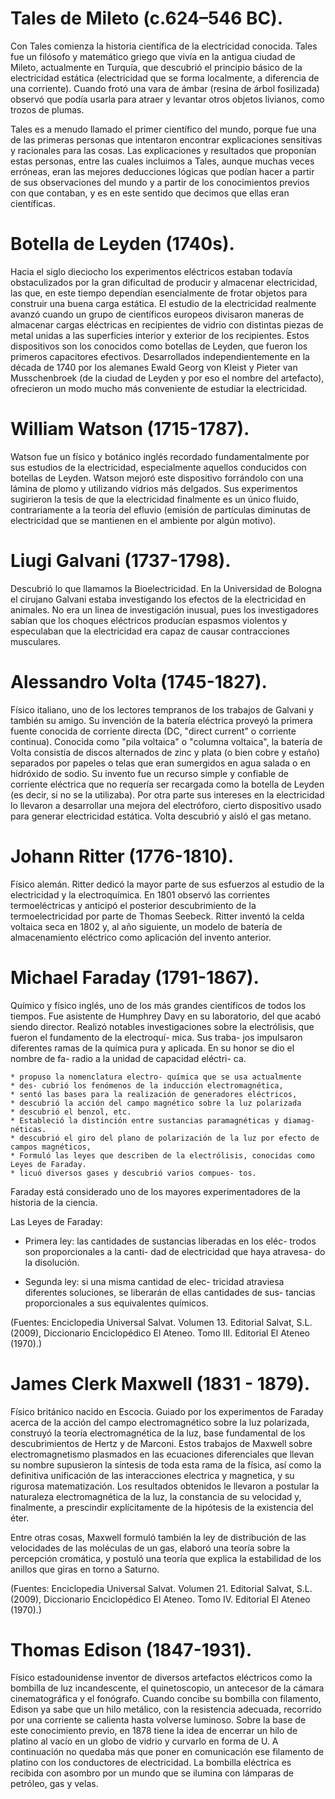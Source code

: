 Tales de Mileto (c.624–546 BC).
===============================

Con Tales comienza la historia científica de la electricidad conocida. Tales fue un filósofo y
matemático griego que vivía en la antigua ciudad de Mileto, actualmente en Turquía, que descubrió
el principio básico de la electricidad estática (electricidad que se forma localmente, a diferencia
de una corriente). Cuando frotó una vara de ámbar (resina de árbol fosilizada)
observó que podía usarla para atraer y levantar otros objetos livianos,
como trozos de plumas.

Tales es a menudo llamado el primer científico del mundo, porque
fue una de las primeras personas que intentaron encontrar explicaciones
sensitivas y racionales para las cosas. Las explicaciones y resultados que proponían estas personas, entre las cuales
incluimos a Tales, aunque muchas veces erróneas, eran las mejores deducciones lógicas que podían hacer a partir de sus observaciones del mundo y a partir de los conocimientos previos con que contaban, y es en este sentido que decimos que ellas eran científicas.


Botella de Leyden (1740s).
==========================

Hacia el siglo dieciocho los experimentos eléctricos estaban todavía obstaculizados
por la gran dificultad de producir y almacenar electricidad, las que, en este tiempo
dependían esencialmente de frotar objetos para construir una buena carga estática.
El estudio de la electricidad realmente avanzó cuando un grupo de científicos
europeos divisaron maneras de almacenar cargas eléctricas en recipientes de vidrio
con distintas piezas de metal unidas a las superficies interior y exterior de los recipientes.
Estos dispositivos son los conocidos como botellas de Leyden, que fueron los primeros
capacitores efectivos. Desarrollados independientemente en la década de 1740 por
los alemanes Ewald Georg von Kleist y Pieter van Musschenbroek (de la ciudad de
Leyden y por eso el nombre del artefacto), ofrecieron un modo mucho más conveniente
de estudiar la electricidad.


William Watson (1715-1787).
===========================

Watson fue un físico y botánico inglés recordado fundamentalmente por sus
estudios de la electricidad, especialmente aquellos conducidos con botellas
de Leyden. Watson mejoró este dispositivo forrándolo con una lámina de plomo
y utilizando vidrios más delgados. 
Sus experimentos sugirieron la tesis de que la electricidad finalmente es un
único fluido, contrariamente a la teoría del efluvio (emisión de partículas 
diminutas de electricidad que se mantienen en el ambiente por algún motivo). 


Liugi Galvani (1737-1798).
==========================

Descubrió lo que llamamos la Bioelectricidad. En la Universidad de Bologna
el cirujano Galvani estaba investigando los efectos de la electricidad en
animales. No era un linea de investigación inusual, pues los investigadores
sabían que los choques eléctricos producían espasmos violentos y especulaban
que la electricidad era capaz de causar contracciones musculares.


Alessandro Volta (1745-1827).
=============================

Físico italiano, uno de los lectores tempranos de los trabajos de Galvani y 
también su amigo.
Su invención de la batería eléctrica proveyó la primera fuente conocida de
corriente directa (DC, "direct current" o corriente continua).
Conocida como "pila voltaica" o "columna voltaica", la batería de Volta
consistía de discos alternados de zinc y plata (o bien cobre y estaño) separados
por papeles o telas que eran sumergidos en agua salada o en hidróxido de sodio.
Su invento fue un recurso simple y confiable de corriente eléctrica que no
requería ser recargada como la botella de Leyden (es decir, si no se la 
utilizaba).
Por otra parte sus intereses en la electricidad lo llevaron a desarrollar una
mejora del electróforo, cierto dispositivo usado para generar electricidad
estática.
Volta descubrió y aisló el gas metano.


Johann Ritter (1776-1810).
==========================

Físico alemán. Ritter dedicó la mayor parte de sus esfuerzos al estudio de
la electricidad y la electroquímica. En 1801 observó las corrientes
termoeléctricas y anticipó el posterior descubrimiento de la termoelectricidad
por parte de Thomas Seebeck. 
Ritter inventó la celda voltaica seca en 1802 y, al año siguiente, un modelo
de batería de almacenamiento eléctrico como aplicación del invento anterior.




Michael Faraday (1791-1867). 
============================

Químico y físico inglés, uno de los más grandes científicos de todos los tiempos. 
Fue asistente de Humphrey Davy en su laboratorio, del que acabó siendo director. Realizó notables investigaciones sobre la 
electrólisis, que fueron el fundamento de la electroquí- mica. Sus traba- jos
impulsaron diferentes ramas de la química pura y aplicada. 
En su honor se dio el nombre de fa- radio a la unidad de capacidad eléctri- ca.

	* propuso la nomenclatura electro- química que se usa actualmente
	* des- cubrió los fenómenos de la inducción electromagnética, 
	* sentó las bases para la realización de generadores eléctricos,
	* descubrió la acción del campo magnético sobre la luz polarizada
	* descubrió el benzol, etc. 
	* Estableció la distinción entre sustancias paramagnéticas y diamag- néticas. 
    * descubrió el giro del plano de polarización de la luz por efecto de campos magnéticos, 
	* Formuló las leyes que describen de la electrólisis, conocidas como Leyes de Faraday.
    * licuó diversos gases y descubrió varios compues- tos. 

Faraday está considerado uno de los mayores experimentadores de la historia de la ciencia.

Las Leyes de Faraday:

* Primera ley: las cantidades de sustancias 
  liberadas en los eléc- trodos son proporcionales a la canti- dad de electricidad que haya atravesa- do la disolución. 

* Segunda ley: si una misma cantidad de elec- tricidad atraviesa diferentes soluciones, se liberarán de 
  ellas cantidades de sus- tancias proporcionales a sus equivalentes químicos.

(Fuentes: Enciclopedia Universal Salvat. Volumen 13. Editorial Salvat, S.L. (2009), Diccionario Enciclopédico El Ateneo.
Tomo III. Editorial El Ateneo (1970).)


James Clerk Maxwell (1831 - 1879).
==================================

Físico británico nacido en Escocia. Guiado por los experimentos de Faraday acerca de la acción
del campo electromagnético sobre la luz polarizada, construyó la teoría electromagnética de la luz,
base fundamental de los descubrimientos de Hertz y de Marconi. 
Estos trabajos de Maxwell sobre electromagnetismo plasmados en las ecuaciones diferenciales 
que llevan su nombre supusieron la síntesis de toda esta rama de la física, así como la definitiva
unificación de las interacciones electrica y magnetica, y su rigurosa matematización. Los resultados 
obtenidos le llevaron a postular la naturaleza electromagnética de la luz, la constancia de su 
velocidad y, finalmente, a prescindir explícitamente de la hipótesis de la existencia del éter.

Entre otras cosas, Maxwell formuló también la ley de
distribución de las velocidades de las moléculas de un gas, elaboró una teoría sobre la percepción
cromática, y postuló una teoría que explica la estabilidad de los anillos que giras en torno a
Saturno.

(Fuentes: Enciclopedia Universal Salvat. Volumen 21. Editorial Salvat, S.L. (2009), Diccionario Enciclopédico El Ateneo.
Tomo IV. Editorial El Ateneo (1970).)


Thomas Edison (1847-1931).
==========================

Físico estadounidense inventor de diversos artefactos eléctricos como la bombilla de luz incandescente, el
quinetoscopio, un antecesor de la cámara cinematográfica y 
el fonógrafo. Cuando concibe su bombilla con filamento, Edison ya sabe que un hilo metálico, con la resistencia
adecuada, recorrido por una corriente se calienta hasta volverse luminoso. Sobre la base de este conocimiento
previo, en 1878 tiene la idea de encerrar un hilo de platino al vacío en un globo de vidrio y curvarlo en
forma de U. A continuación no quedaba más que poner en comunicación ese filamento de platino con los 
conductores de electricidad. La bombilla eléctrica es recibida con asombro por un mundo que se ilumina con lámparas
de petróleo, gas y velas.
